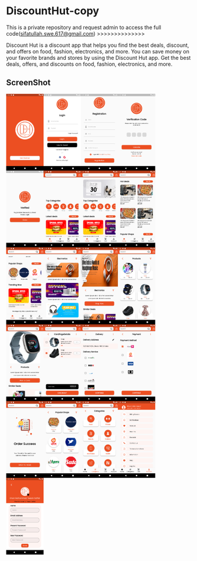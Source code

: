 # DiscountHut-copy
This is a private repository and request admin to access the full code(sifatullah.swe.617@gmail.com) >>>>>>>>>>>>>>

Discount Hut is a discount app that helps you find the best deals, discount, and offers on food, fashion, electronics, and more. You can save money on your favorite brands and stores by using the Discount Hut app. Get the best deals, offers, and discounts on food, fashion, electronics, and more.
## ScreenShot
<div style="display: flex;  flex-wrap: wrap;">
<img src="screenshot/d1.png" style="width: 20%;">
<img src="screenshot/d2.png" style="width: 20%;">
<img src="screenshot/d4.png" style="width: 20%;">
<img src="screenshot/d5.png" style="width: 20%;">
</div>
<div style="display: flex;  flex-wrap: wrap;">
<img src="screenshot/d6.png" style="width: 20%;">
<img src="screenshot/d7.png" style="width: 20%;">
<img src="screenshot/d8.png" style="width: 20%;">
<img src="screenshot/d9.png" style="width: 20%;">
</div>
<div style="display: flex;  flex-wrap: wrap;">
<img src="screenshot/d10.png" style="width: 20%;">
<img src="screenshot/d11.png" style="width: 20%;">
<img src="screenshot/d12.png" style="width: 20%;">
<img src="screenshot/d13.png" style="width: 20%;">
</div>
<div style="display: flex;  flex-wrap: wrap;">
<img src="screenshot/d14.png" style="width: 20%;">
<img src="screenshot/d15.png" style="width: 20%;">
<img src="screenshot/d16.png" style="width: 20%;">
<img src="screenshot/d17.png" style="width: 20%;">
</div>
<div style="display: flex;  flex-wrap: wrap;">
<img src="screenshot/d18.png" style="width: 20%;">
<img src="screenshot/d19.png" style="width: 20%;">
<img src="screenshot/d20.png" style="width: 20%;">
<img src="screenshot/d21.png" style="width: 20%;">
</div>
<div style="display: flex;  flex-wrap: wrap;">
<img src="screenshot/d22.png" style="width: 20%;">
</div>
